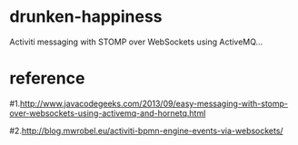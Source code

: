 drunken-happiness
=================

Activiti messaging with STOMP over WebSockets using ActiveMQ...

reference
=================

#1.http://www.javacodegeeks.com/2013/09/easy-messaging-with-stomp-over-websockets-using-activemq-and-hornetq.html

#2.http://blog.mwrobel.eu/activiti-bpmn-engine-events-via-websockets/
